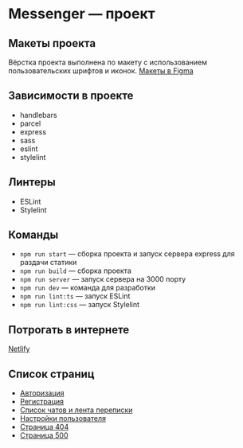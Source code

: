 # Messenger — проект

## Макеты проекта

Вёрстка проекта выполнена по макету с использованием пользовательских шрифтов и иконок.
[Макеты в Figma](https://www.figma.com/file/jF5fFFzgGOxQeB4CmKWTiE/Chat_external_link)


## Зависимости в проекте

- handlebars
- parcel
- express
- sass
- eslint
- stylelint

## Линтеры

- ESLint
- Stylelint

## Команды

- `npm run start` — сборка проекта и запуск сервера express для раздачи статики
- `npm run build` — сборка проекта
- `npm run server` — запуск сервера на 3000 порту
- `npm run dev` — команда для разработки
- `npm run lint:ts` — запуск ESLint
- `npm run lint:css` — запуск Stylelint

## Потрогать в интернете

[Netlify](https://messenger-aiilui93.netlify.app/)

## Список страниц

* [Авторизация](https://messenger-aiilui93.netlify.app/)
* [Регистрация](https://messenger-aiilui93.netlify.app/sign-up)
* [Список чатов и лента переписки](https://messenger-aiilui93.netlify.app/messenger)
* [Настройки пользователя](https://messenger-aiilui93.netlify.app/settings)
* [Страница 404](https://messenger-aiilui93.netlify.app/404)
* [Страница 500](https://messenger-aiilui93.netlify.app/500)
